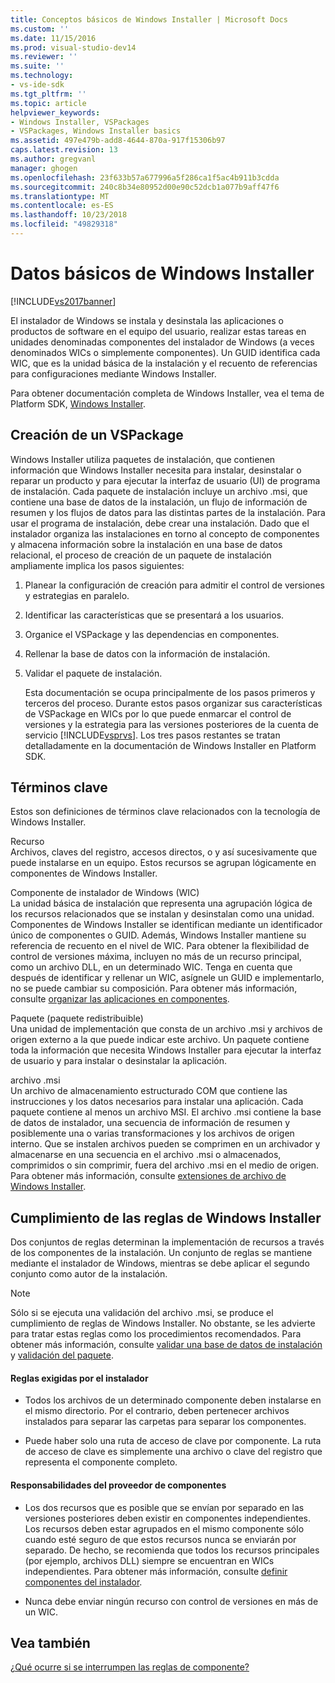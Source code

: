 ```yaml
---
title: Conceptos básicos de Windows Installer | Microsoft Docs
ms.custom: ''
ms.date: 11/15/2016
ms.prod: visual-studio-dev14
ms.reviewer: ''
ms.suite: ''
ms.technology:
- vs-ide-sdk
ms.tgt_pltfrm: ''
ms.topic: article
helpviewer_keywords:
- Windows Installer, VSPackages
- VSPackages, Windows Installer basics
ms.assetid: 497e479b-add8-4644-870a-917f15306b97
caps.latest.revision: 13
ms.author: gregvanl
manager: ghogen
ms.openlocfilehash: 23f633b57a677996a5f286ca1f5ac4b911b3cdda
ms.sourcegitcommit: 240c8b34e80952d00e90c52dcb1a077b9aff47f6
ms.translationtype: MT
ms.contentlocale: es-ES
ms.lasthandoff: 10/23/2018
ms.locfileid: "49829318"
---
```

# <a name="windows-installer-basics"></a>Datos básicos de Windows Installer
[!INCLUDE[vs2017banner](../../includes/vs2017banner.md)]

El instalador de Windows se instala y desinstala las aplicaciones o productos de software en el equipo del usuario, realizar estas tareas en unidades denominadas componentes del instalador de Windows (a veces denominados WICs o simplemente componentes). Un GUID identifica cada WIC, que es la unidad básica de la instalación y el recuento de referencias para configuraciones mediante Windows Installer.  
  
 Para obtener documentación completa de Windows Installer, vea el tema de Platform SDK, [Windows Installer](http://msdn.microsoft.com/library/aa372866.aspx).  
  
## <a name="authoring-a-vspackage"></a>Creación de un VSPackage  
 Windows Installer utiliza paquetes de instalación, que contienen información que Windows Installer necesita para instalar, desinstalar o reparar un producto y para ejecutar la interfaz de usuario (UI) de programa de instalación. Cada paquete de instalación incluye un archivo .msi, que contiene una base de datos de la instalación, un flujo de información de resumen y los flujos de datos para las distintas partes de la instalación. Para usar el programa de instalación, debe crear una instalación. Dado que el instalador organiza las instalaciones en torno al concepto de componentes y almacena información sobre la instalación en una base de datos relacional, el proceso de creación de un paquete de instalación ampliamente implica los pasos siguientes:  
  
1. Planear la configuración de creación para admitir el control de versiones y estrategias en paralelo.  
  
2. Identificar las características que se presentará a los usuarios.  
  
3. Organice el VSPackage y las dependencias en componentes.  
  
4. Rellenar la base de datos con la información de instalación.  
  
5. Validar el paquete de instalación.  
  
   Esta documentación se ocupa principalmente de los pasos primeros y terceros del proceso. Durante estos pasos organizar sus características de VSPackage en WICs por lo que puede enmarcar el control de versiones y la estrategia para las versiones posteriores de la cuenta de servicio [!INCLUDE[vsprvs](../../includes/vsprvs-md.md)]. Los tres pasos restantes se tratan detalladamente en la documentación de Windows Installer en Platform SDK.  
  
## <a name="key-terms"></a>Términos clave  
 Estos son definiciones de términos clave relacionados con la tecnología de Windows Installer.  
  
 Recurso  
 Archivos, claves del registro, accesos directos, o y así sucesivamente que puede instalarse en un equipo. Estos recursos se agrupan lógicamente en componentes de Windows Installer.  
  
 Componente de instalador de Windows (WIC)  
 La unidad básica de instalación que representa una agrupación lógica de los recursos relacionados que se instalan y desinstalan como una unidad. Componentes de Windows Installer se identifican mediante un identificador único de componentes o GUID. Además, Windows Installer mantiene su referencia de recuento en el nivel de WIC. Para obtener la flexibilidad de control de versiones máxima, incluyen no más de un recurso principal, como un archivo DLL, en un determinado WIC. Tenga en cuenta que después de identificar y rellenar un WIC, asígnele un GUID e implementarlo, no se puede cambiar su composición. Para obtener más información, consulte [organizar las aplicaciones en componentes](http://msdn.microsoft.com/library/aa370561.aspx).  
  
 Paquete (paquete redistribuible)  
 Una unidad de implementación que consta de un archivo .msi y archivos de origen externo a la que puede indicar este archivo. Un paquete contiene toda la información que necesita Windows Installer para ejecutar la interfaz de usuario y para instalar o desinstalar la aplicación.  
  
 archivo .msi  
 Un archivo de almacenamiento estructurado COM que contiene las instrucciones y los datos necesarios para instalar una aplicación. Cada paquete contiene al menos un archivo MSI. El archivo .msi contiene la base de datos de instalador, una secuencia de información de resumen y posiblemente una o varias transformaciones y los archivos de origen interno. Que se instalen archivos pueden se comprimen en un archivador y almacenarse en una secuencia en el archivo .msi o almacenados, comprimidos o sin comprimir, fuera del archivo .msi en el medio de origen. Para obtener más información, consulte [extensiones de archivo de Windows Installer](http://msdn.microsoft.com/library/aa372842\(VS.85\).aspx).  
  
## <a name="windows-installer-rules-enforcement"></a>Cumplimiento de las reglas de Windows Installer  
 Dos conjuntos de reglas determinan la implementación de recursos a través de los componentes de la instalación. Un conjunto de reglas se mantiene mediante el instalador de Windows, mientras se debe aplicar el segundo conjunto como autor de la instalación.  
  
> [!NOTE]
>  Sólo si se ejecuta una validación del archivo .msi, se produce el cumplimiento de reglas de Windows Installer. No obstante, se les advierte para tratar estas reglas como los procedimientos recomendados. Para obtener más información, consulte [validar una base de datos de instalación](http://msdn.microsoft.com/library/aa372477\(VS.85\).aspx) y [validación del paquete](http://msdn.microsoft.com/library/aa370569\(VS.85\).aspx).  
  
#### <a name="installer-enforced-rules"></a>Reglas exigidas por el instalador  
  
-   Todos los archivos de un determinado componente deben instalarse en el mismo directorio. Por el contrario, deben pertenecer archivos instalados para separar las carpetas para separar los componentes.  
  
-   Puede haber solo una ruta de acceso de clave por componente. La ruta de acceso de clave es simplemente una archivo o clave del registro que representa el componente completo.  
  
#### <a name="component-provider-responsibilities"></a>Responsabilidades del proveedor de componentes  
  
-   Los dos recursos que es posible que se envían por separado en las versiones posteriores deben existir en componentes independientes. Los recursos deben estar agrupados en el mismo componente sólo cuando esté seguro de que estos recursos nunca se enviarán por separado. De hecho, se recomienda que todos los recursos principales (por ejemplo, archivos DLL) siempre se encuentran en WICs independientes. Para obtener más información, consulte [definir componentes del instalador](http://msdn.microsoft.com/library/aa368269\(VS.85\).aspx).  
  
-   Nunca debe enviar ningún recurso con control de versiones en más de un WIC.  
  
## <a name="see-also"></a>Vea también  
 [¿Qué ocurre si se interrumpen las reglas de componente?](http://msdn.microsoft.com/library/aa372795\(VS.85\).aspx)

